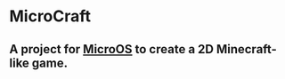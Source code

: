 # MicroCraft
## A project for [MicroOS](https://github.com/asherevan/microOS) to create a 2D Minecraft-like game.
